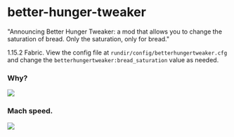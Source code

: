 # better-hunger-tweaker

"Announcing Better Hunger Tweaker: a mod that allows you to change the saturation of bread. Only the saturation, only for bread."

1.15.2 Fabric. View the config file at `rundir/config/betterhungertweaker.cfg` and change the `betterhungertweaker:bread_saturation` value as needed.

### Why?

![](https://i.imgur.com/aV4dVHF.png)


### Mach speed.

![](https://i.imgur.com/MzXBGFL.png)

